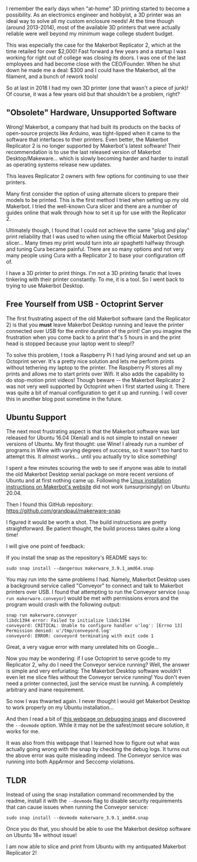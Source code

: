 I remember the early days when "at-home" 3D printing started to become a possibility. As an electronics engineer and hobbyist, a 3D printer was an ideal way to solve all my custom enclosure needs! At the time though (around 2013-2014), most of the available 3D printers that were actually reliable were well beyond my minimum wage college student budget.

This was especially the case for the Makerbot Replicator 2, which at the time retailed for over $2,000! Fast forward a few years and a startup I was working for right out of college was closing its doors. I was one of the last employees and had become close with the CEO/Founder. When he shut down he made me a deal: $300 and I could have the Makerbot, all the filament, and a bunch of rework tools!

So at last in 2018 I had my own 3D printer (one that wasn't a piece of junk)! Of course, it was a few years old but that shouldn't be a problem, right?

## "Obsolete" Hardware, Unsupported Software

Wrong! Makerbot, a company that had built its products on the backs of open-source projects like Arduino, was tight-lipped when it came to the software that interfaces to their printers. Even better, the Makerbot Replicator 2 is no longer supported by Makerbot's latest software! Their recommendation is to use the last released version of Makerbot Desktop/Makeware... which is slowly becoming harder and harder to install as operating systems release new updates.

This leaves Replicator 2 owners with few options for continuing to use their printers.

Many first consider the option of using alternate slicers to prepare their models to be printed. This is the first method I tried when setting up my old Makerbot. I tried the well-known Cura slicer and there are a number of guides online that walk through how to set it up for use with the Replicator 2.

Ultimately though, I found that I could not achieve the same "plug and play" print reliability that I was used to when using the official Makerbot Desktop slicer... Many times my print would turn into air spaghetti halfway through and tuning Cura became painful. There are so many options and not very many people using Cura with a Replicator 2 to base your configuration off of.

I have a 3D printer to print things. I'm not a 3D printing fanatic that loves tinkering with their printer constantly. To me, it is a tool. So I went back to trying to use Makerbot Desktop.

## Free Yourself from USB - Octoprint Server

The first frustrating aspect of the old Makerbot software (and the Replicator 2) is that you **must** leave Makerbot Desktop running and leave the printer connected over USB for the _entire_ duration of the print! Can you imagine the frustration when you come back to a print that's 5 hours in and the print head is stopped because your laptop went to sleep!?

To solve this problem, I took a Raspberry Pi I had lying around and set up an Octoprint server. It's a pretty nice solution and lets me perform prints without tethering my laptop to the printer. The Raspberry Pi stores all my prints and allows me to start prints over Wifi. It also adds the capability to do stop-motion print videos! Though beware -- the Makerbot Replicator 2 was not very well supported by Octoprint when I first started using it. There was quite a bit of manual configuration to get it up and running. I will cover this in another blog post sometime in the future.

## Ubuntu Support

The next most frustrating aspect is that the Makerbot software was last released for Ubuntu 16.04 (Xenial) and is not simple to install on newer versions of Ubuntu. My first thought: use Wine! I already run a number of programs in Wine with varying degrees of success, so it wasn't too hard to attempt this. It _almost_ works... until you actually try to slice something!

I spent a few minutes scouring the web to see if anyone was able to install the old Makerbot Desktop xenial package on more recent versions of Ubuntu and at first nothing came up. Following the [Linux installation instructions on Makerbot's website](https://support.makerbot.com/learn/makerbot-desktop-software/installation-and-setup/how-to-install-makerbot-desktop-for-linux_11262) did not work (unsurprisingly) on Ubuntu 20.04.

Then I found this GitHub repository: https://github.com/grandpaul/makerware-snap

I figured it would be worth a shot. The build instructions are pretty straightforward. Be patient thought, the build process takes quite a long time! 

I will give one point of feedback:

If you install the snap as the repository's README says to:

```
sudo snap install --dangerous makerware_3.9.1_amd64.snap
```

You may run into the same problems I had. Namely, Makerbot Desktop uses a background service called "Conveyor" to connect and talk to Makerbot printers over USB. I found that attempting to run the Conveyor service (`snap run makerware.conveyor`) would be met with permissions errors and the program would crash with the following output:

```
snap run makerware.conveyor
libdc1394 error: Failed to initialize libdc1394
conveyord: CRITICAL: Unable to configure handler u'log': [Errno 13] Permission denied: u'/tmp/conveyord.log'
conveyord: ERROR: conveyord terminating with exit code 1
```
Great, a very vague error with many unrelated hits on Google...

Now you may be wondering: if I use Octoprint to serve gcode to my Replicator 2, why do I need the Conveyor service running? Well, the answer is simple and very enfuriating: The Makerbot Desktop software wouldn't even let me slice files without the Conveyor service running! You don't even need a printer connected, just the service must be running. A completely arbitrary and inane requirement.

So now I was thwarted again. I never thought I would get Makerbot Desktop to work properly on my Ubuntu installation...

And then I read a bit of [this webpage on debugging snaps](https://snapcraft.io/docs/debug-snaps) and discovered the `--devmode` option. While it may not be the safest/most secure solution, it works for me. 

It was also from this webpage that I learned how to figure out what was actually going wrong with the snap by checking the debug logs. It turns out the above error was quite misleading indeed. The Conveyor service was running into both AppArmor and Seccomp violations.

## TLDR

Instead of using the snap installation command recommended by the readme, install it with the `--devmode` flag to disable security requirements that can cause issues when running the Conveyor service:

```
sudo snap install --devmode makerware_3.9.1_amd64.snap
```

Once you do that, you should be able to use the Makerbot desktop software on Ubuntu 18+ without issue!

I am now able to slice and print from Ubuntu with my antiquated Makerbot Replicator 2!
